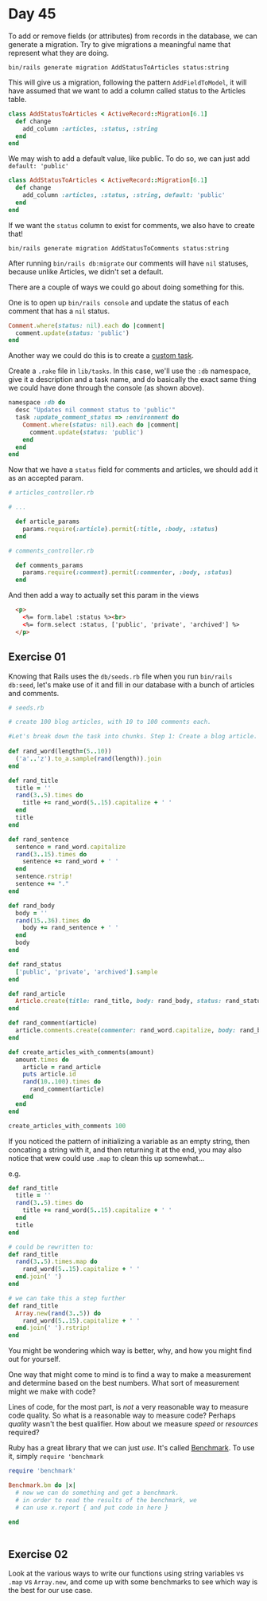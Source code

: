 # Day 45  

To add or remove fields (or attributes) from records in the database, we can generate a migration. Try to give migrations a meaningful name that represent what they are doing.  
  
```
bin/rails generate migration AddStatusToArticles status:string
```

This will give us a migration, following the pattern `AddFieldToModel`, it will have assumed that we want to add a column called status to the Articles table.  
  
```ruby
class AddStatusToArticles < ActiveRecord::Migration[6.1]
  def change
    add_column :articles, :status, :string
  end
end

```

We may wish to add a default value, like public. To do so, we can just add `default: 'public'`
```ruby
class AddStatusToArticles < ActiveRecord::Migration[6.1]
  def change
    add_column :articles, :status, :string, default: 'public'
  end
end
```

If we want the `status` column to exist for comments, we also have to create that!

```
bin/rails generate migration AddStatusToComments status:string
```

After running `bin/rails db:migrate` our comments will have `nil` statuses, because unlike Articles, we didn't set a default.  
  
There are a couple of ways we could go about doing something for this.  
  
One is to open up `bin/rails console` and update the status of each comment that has a `nil` status.  
  
```ruby
Comment.where(status: nil).each do |comment|
  comment.update(status: 'public')
end
```

Another way we could do this is to create a [custom task](https://guides.rubyonrails.org/command_line.html#custom-rake-tasks). 
  
Create a `.rake` file in `lib/tasks`. In this case, we'll use the `:db` namespace, give it a description and a task name, and do basically the exact same thing we could have done through the console (as shown above).  
  
```rake
namespace :db do
  desc "Updates nil comment status to 'public'"
  task :update_comment_status => :environment do
    Comment.where(status: nil).each do |comment|
      comment.update(status: 'public')
    end
  end
end
```

Now that we have a `status` field for comments and articles, we should add it as an accepted param.  
  
```ruby
# articles_controller.rb

# ...

  def article_params
    params.require(:article).permit(:title, :body, :status)
  end

```

```ruby
# comments_controller.rb

  def comments_params
    params.require(:comment).permit(:commenter, :body, :status)
  end

```

And then add a way to actually set this param in the views  
  
```html
  <p>
    <%= form.label :status %><br>
    <%= form.select :status, ['public', 'private', 'archived'] %>
  </p>
```

## Exercise 01

Knowing that Rails uses the `db/seeds.rb` file when you run `bin/rails db:seed`, let's make use of it and fill in our database with a bunch of articles and comments.  
  
```rb
# seeds.rb

# create 100 blog articles, with 10 to 100 comments each.

#Let's break down the task into chunks. Step 1: Create a blog article. 
 
def rand_word(length=(5..10))
  ('a'..'z').to_a.sample(rand(length)).join
end

def rand_title
  title = ''
  rand(3..5).times do
    title += rand_word(5..15).capitalize + ' '
  end
  title
end

def rand_sentence
  sentence = rand_word.capitalize
  rand(3..15).times do
    sentence += rand_word + ' '
  end
  sentence.rstrip!
  sentence += "."
end

def rand_body
  body = ''
  rand(15..36).times do
    body += rand_sentence + ' '
  end
  body
end

def rand_status
  ['public', 'private', 'archived'].sample
end

def rand_article
  Article.create(title: rand_title, body: rand_body, status: rand_status)
end

def rand_comment(article)
  article.comments.create(commenter: rand_word.capitalize, body: rand_body, status: rand_status)
end

def create_articles_with_comments(amount)
  amount.times do
    article = rand_article
    puts article.id
    rand(10..100).times do
      rand_comment(article)
    end
  end
end

create_articles_with_comments 100

```

If you noticed the pattern of initializing a variable as an empty string, then concating a string with it, and then returning it at the end, you may also notice that wew could use `.map` to clean this up somewhat...  
  
e.g. 
```ruby
def rand_title
  title = ''
  rand(3..5).times do
    title += rand_word(5..15).capitalize + ' '
  end
  title
end

# could be rewritten to:
def rand_title
  rand(3..5).times.map do
    rand_word(5..15).capitalize + ' '
  end.join(' ')
end

# we can take this a step further
def rand_title
  Array.new(rand(3..5)) do
    rand_word(5..15).capitalize + ' '
  end.join(' ').rstrip!
end
```

You might be wondering which way is better, why, and how you might find out for yourself.  
  
One way that might come to mind is to find a way to make a measurement and determine based on the best numbers. What sort of measurement might we make with code?  
  
Lines of code, for the most part, is _not_ a very reasonable way to measure code quality. So what is a reasonable way to measure code? Perhaps _quality_ wasn't the best qualifier. How about we measure _speed_ or _resources_ required?  
  
Ruby has a great library that we can just _use_. It's called [Benchmark](https://ruby-doc.org/stdlib-2.5.0/libdoc/benchmark/rdoc/Benchmark.html). To use it, simply `require 'benchmark`  
  
```ruby
require 'benchmark'

Benchmark.bm do |x|
  # now we can do something and get a benchmark.
  # in order to read the results of the benchmark, we
  # can use x.report { and put code in here }

end
  
```

## Exercise 02

Look at the various ways to write our functions using string variables vs `.map` vs `Array.new`, and come up with some benchmarks to see which way is the best for our use case.  
  
